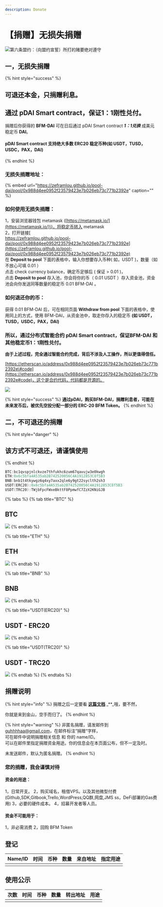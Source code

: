 ```yaml
---
description: Donate
---
```


# 【捐赠】无损失捐赠

![&#x7B2C;&#x516D;&#x6761;&#x76DF;&#x7EA6;&#xFF1A;&#xFF08;&#x5411;&#x76DF;&#x7EA6;&#x5BA3;&#x8A93;&#xFF09;&#x6240;&#x6253;&#x7684;&#x8D4C;&#x8981;&#x7EDD;&#x5BF9;&#x9075;&#x5B88;](.gitbook/assets/ping-mu-kuai-zhao-20200325-xia-wu-12.40.14.png)

## 一，无损失捐赠

{% hint style="success" %}
## 可退还本金，只捐赠利息。

## 通过 pDAI Smart contract，保证1：1刚性兑付。

捐赠后你获得的 **BFM-DAI** 可在日后通过 pDAI Smart contract _**1：1兑换**_ 成美元稳定币 **DAI**。

#### pDAI Smart contract 支持绝大多数 ERC20 稳定币种\(如 USDT，TUSD，USDC，PAX，DAI\)
{% endhint %}

### 无损失捐赠地址：

{% embed url="https://zeframlou.github.io/pool-dai/pool/0x988d4ee0952f23579423e7b026eb73c771b2392e" caption="" %}

### 如何使用无损失捐赠：

1，安装浏览器钱包 metamask \([https://metamask.io/](https://metamask.io/)\)，将稳定币转入 metamask  
2，打开链接[  
https://zeframlou.github.io/pool-dai/pool/0x988d4ee0952f23579423e7b026eb73c771b2392e](https://zeframlou.github.io/pool-dai/pool/0x988d4ee0952f23579423e7b026eb73c771b2392e)  
在 **Deposit to pool** 下面的表格中，输入你想要存入币种\( 如，USDT \)，数量（如不放心可填 0.01 ）  
点击 check currency balance，确定币足够后 \( 保证 &gt; 0.01 \)，  
点击 **Deposit to pool** 存入池，你会将你的币（ 0.01 USDT ）存入资金池，资金池会向你发送同等数量的稳定币 0.01 BFM-DAI 。

### 如何退还你的币：

获得 0.01 BFM-DAI 后，可在相同页面 **Withdraw from pool** 下面的表格中，使用同上的方式，使用 BFM-DAI，从资金池中，取走你存入的稳定币 **\(如 USDT，TUSD，USDC，PAX，DAI\)**

### **所以，通过分布式智能合约 pDAI Smart contract，保证**BFM-DAI 和其他稳定币**1：1刚性兑付。**

**由于上述过程，完全通过智能合约完成，背后不涉及人工操作，所以更值得信任。**

[https://etherscan.io/address/0x988d4ee0952f23579423e7b026eb73c771b2392e\#code](https://etherscan.io/address/0x988d4ee0952f23579423e7b026eb73c771b2392e#code)，这个是合约代码，代码都是开源的。

![](.gitbook/assets/ping-mu-kuai-zhao-20200327-xia-wu-8.08.27.png)

{% hint style="success" %}
**通过pDAI，购买BFM-DAI，捐赠利息者，可能在未来发币后，被优先空投分配一部分的 ERC-20 BFM Token。**
{% endhint %}

## 二，不可退还的捐赠

{% hint style="danger" %}
## 该方式不可退还，请谨慎使用
{% endhint %}

```cpp
BTC:bc1qvspjnlckvze7thfukhc6zum67qavujw3e0kwgh
ETH:0x6c5bfa4A535ab2B742520056C4A1912853C8f5B3
BNB:bnb1t4tkywgz6q4xy7axx2qle6y9gt22syclth2sh3
USDT(ERC20):0x6c5bfa4A535ab2B742520056C4A1912853C8f5B3
USDT(TRC20):TWjbFpcFWxeBkttF8PpmwfC7ZzX2KNiGJB
```

{% tabs %}
{% tab title="BTC" %}
## BTC

![](.gitbook/assets/screenshot_2020-03-25-11-16-30-068_com.wallet.cry.png)
{% endtab %}

{% tab title="ETH" %}
## ETH

![](.gitbook/assets/screenshot_2020-03-25-11-16-44-118_com.wallet.cry.png)
{% endtab %}

{% tab title="BNB" %}
## BNB

![](.gitbook/assets/screenshot_2020-03-25-11-16-51-521_com.wallet.cry.png)
{% endtab %}

{% tab title="USDT\(ERC20\)" %}
## USDT - ERC20

![](.gitbook/assets/screenshot_2020-03-25-11-17-06-241_com.wallet.cry.png)
{% endtab %}

{% tab title="USDT\(TRC20\)" %}
## USDT - TRC20

![](.gitbook/assets/screenshot_2020-03-25-11-16-59-554_com.wallet.cry.png)
{% endtab %}
{% endtabs %}

## 捐赠说明

{% hint style="info" %}
捐赠之后一定要看 [**这篇文档**](https://guhhhhaa.gitbook.io/bfm/ruan-jian-bfm-on-python) _\*\*_哦，要不然，

你就是来到金山，空手而归了。
{% endhint %}

{% hint style="warning" %}
非匿名捐赠，请发邮件到 guhhhhaa@gmail.com，在邮件标注“捐赠“字样，  
可在邮件中说明捐赠相关信息 和 你的 name/ID。  
可以在邮件里指定捐赠资金用途。你的信息会在本页面公布，但不一定及时。

未发送邮件，默认为匿名捐赠。
{% endhint %}

### 您的捐赠，我会谨慎对待

#### 资金的用途：

1，日常开支。 2，购买域名，租借VPS。以及其他微型付费\(Github,SDK,Gitbook,Trello,WordPress,QQ群,网盘,JMS ss，DeFi部署的Gas费用\) 3，必要的硬件成本。 4，招募开发者等人员。

#### 资金不可能用于：

1，非必需消费 2，回购 BFM Token

## 登记

| Name/ID | 时间 | 币种 | 数量 | 来自地址 | 指定用途 |
| :--- | :--- | :--- | :--- | :--- | :--- |
|  |  |  |  |  |  |

## 使用公示

| 次数 | 时间 | 币种 | 数量 | 转出地址 | 用途 |
| :--- | :--- | :--- | :--- | :--- | :--- |
|  |  |  |  |  |  |

